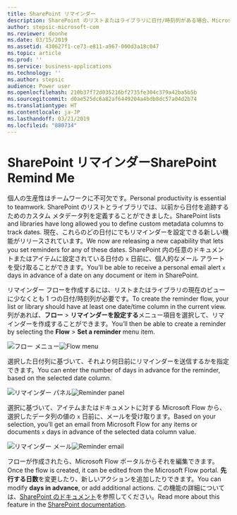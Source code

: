 ```yaml
---
title: SharePoint リマインダー
description: SharePoint のリストまたはライブラリに日付/時刻列がある場合、Microsoft Flow を使用し、未来の日付に基づいてアラートを設定することができます。
author: stepsic-microsoft-com
ms.reviewer: deonhe
ms.date: 03/15/2019
ms.assetid: 430627f1-ce73-e811-a967-000d3a18c047
ms.topic: article
ms.prod: ''
ms.service: business-applications
ms.technology: ''
ms.author: stepsic
audience: Power user
ms.openlocfilehash: 210b37f72d035216bf2735fe304c379a42ba5b5b
ms.sourcegitcommit: d0ae525dc6a82af6449204a4bdb8dc57a04d2b74
ms.translationtype: HT
ms.contentlocale: ja-JP
ms.lasthandoff: 03/21/2019
ms.locfileid: "880734"
---
```

# <a name="sharepoint-remind-me"></a><span data-ttu-id="da2ea-103">SharePoint リマインダー</span><span class="sxs-lookup"><span data-stu-id="da2ea-103">SharePoint Remind Me</span></span>




<span data-ttu-id="da2ea-104">個人の生産性はチームワークに不可欠です。</span><span class="sxs-lookup"><span data-stu-id="da2ea-104">Personal productivity is essential to teamwork.</span></span>  <span data-ttu-id="da2ea-105">SharePoint のリストとライブラリでは、以前から日付を追跡するためのカスタム メタデータ列を定義することができました。</span><span class="sxs-lookup"><span data-stu-id="da2ea-105">SharePoint lists and libraries have long allowed you to define custom metadata columns to track dates.</span></span>  <span data-ttu-id="da2ea-106">現在、これらのどの日付にでもリマインダーを設定できる新しい機能がリリースされています。</span><span class="sxs-lookup"><span data-stu-id="da2ea-106">We now are releasing a new capability that lets you set reminders for any of these dates.</span></span>  <span data-ttu-id="da2ea-107">SharePoint 内の任意のドキュメントまたはアイテムに設定されている日付の `x` 日前に、個人的なメール アラートを受け取ることができます。</span><span class="sxs-lookup"><span data-stu-id="da2ea-107">You’ll be able to receive a personal email alert `x` days in advance of a date on any document or item in SharePoint.</span></span>

<span data-ttu-id="da2ea-108">リマインダー フローを作成するには、リストまたはライブラリの現在のビューに少なくとも 1 つの日付/時刻列が必要です。</span><span class="sxs-lookup"><span data-stu-id="da2ea-108">To create the reminder flow, your list or library should have at least one date/time column in the current view.</span></span> <span data-ttu-id="da2ea-109">列があれば、**フロー** > **リマインダーを設定する**メニュー項目を選択して、リマインダーを作成することができます。</span><span class="sxs-lookup"><span data-stu-id="da2ea-109">You’ll then be able to create a reminder by selecting the **Flow** > **Set a reminder** menu item.</span></span>

<span data-ttu-id="da2ea-110">![フロー メニュー](media/sharepoint_reminder_01.png "フロー メニュー")</span><span class="sxs-lookup"><span data-stu-id="da2ea-110">![Flow menu](media/sharepoint_reminder_01.png "Flow menu")</span></span>

<span data-ttu-id="da2ea-111">選択した日付列に基づいて、それより何日前にリマインダーを送信するかを指定できます。</span><span class="sxs-lookup"><span data-stu-id="da2ea-111">You can enter the number of days in advance for the reminder, based on the selected date column.</span></span>

<span data-ttu-id="da2ea-112">![リマインダー パネル](media/sharepoint_reminder_02.png "リマインダー パネル")</span><span class="sxs-lookup"><span data-stu-id="da2ea-112">![Reminder panel](media/sharepoint_reminder_02.png "Reminder panel")</span></span>

<span data-ttu-id="da2ea-113">選択に基づいて、アイテムまたはドキュメントに対する Microsoft Flow から、選択したデータ列の値の `x` 日前に、メールを受け取ります。</span><span class="sxs-lookup"><span data-stu-id="da2ea-113">Based on your selection, you’ll get an email from Microsoft Flow for any items or documents `x` days in advance of the selected data column value.</span></span>

<span data-ttu-id="da2ea-114">![リマインダー メール](media/sharepoint_reminder_03.png "リマインダー メール")</span><span class="sxs-lookup"><span data-stu-id="da2ea-114">![Reminder email](media/sharepoint_reminder_03.png "Reminder email")</span></span>
 
<span data-ttu-id="da2ea-115">フローが作成されたら、Microsoft Flow ポータルからそれを編集できます。</span><span class="sxs-lookup"><span data-stu-id="da2ea-115">Once the flow is created, it can be edited from the Microsoft Flow portal.</span></span> <span data-ttu-id="da2ea-116">**先行する日数**を変更したり、新しいアクションを追加したりできます。</span><span class="sxs-lookup"><span data-stu-id="da2ea-116">You can modify **days in advance**, or add additional actions.</span></span> <span data-ttu-id="da2ea-117">この機能の詳細については、[SharePoint のドキュメント](https://support.office.com/article/set-a-reminder-flow-23c0e172-1fc1-4ac8-a9db-cd0b81d634d8)を参照してください。</span><span class="sxs-lookup"><span data-stu-id="da2ea-117">Read more about this feature in the [SharePoint documentation](https://support.office.com/article/set-a-reminder-flow-23c0e172-1fc1-4ac8-a9db-cd0b81d634d8).</span></span>